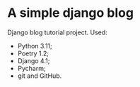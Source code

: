  # A simple django blog
Django blog tutorial project.
Used:
- Python 3.11;
- Poetry 1.2;
- Django 4.1;
- Pycharm;
- git and GitHub.